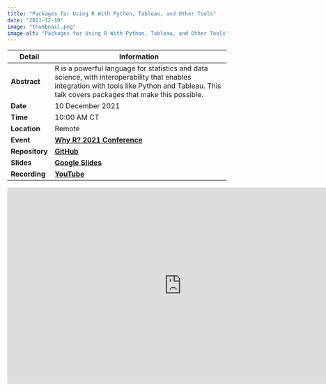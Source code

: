 ```yaml
---
title: "Packages for Using R With Python, Tableau, and Other Tools"
date: "2021-12-10"
image: "thumbnail.png"
image-alt: "Packages for Using R With Python, Tableau, and Other Tools"
---
```


| **Detail**     | **Information**                                                                                                                                                    |
|----------------|--------------------------------------------------------------------------------------------------------------------------------------------------------------------|
| **Abstract**   | R is a powerful language for statistics and data science, with interoperability that enables integration with tools like Python and Tableau. This talk covers packages that make this possible. |
| **Date**       | 10 December 2021                                                                                                                                                    |
| **Time**       | 10:00 AM CT                                                                                                                                                         |
| **Location**   | Remote                                                                                                                                                              |
| **Event**      | [**Why R? 2021 Conference**](https://2021.whyr.pl/)                                                                                                                  |
| **Repository** | [**GitHub**](https://github.com/ivelasq/using-r-and-other-tools)                                                                                                     |
| **Slides**     | [**Google Slides**](https://github.com/ivelasq/using-r-and-other-tools)                                                                                              |
| **Recording**  | [**YouTube**](https://youtu.be/vyA2EiIz4pI)                                                                                                                         |

<center><iframe width="800" height="450" src="https://www.youtube.com/embed/vyA2EiIz4pI?si=JpKNbxeP1VFFlB--" title="YouTube video player" frameborder="0" allow="accelerometer; autoplay; clipboard-write; encrypted-media; gyroscope; picture-in-picture; web-share" referrerpolicy="strict-origin-when-cross-origin" allowfullscreen></iframe></center>
